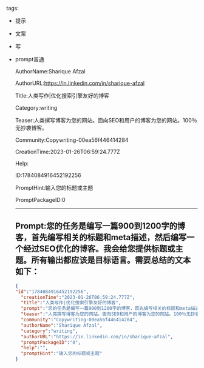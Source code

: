   tags: 
- 提示
- 文案
- 写
- prompt普通

  AuthorName:Sharique Afzal

  AuthorURL:https://in.linkedin.com/in/sharique-afzal

  Title:人类写作|优化搜索引擎友好的博客

  Category:writing

  Teaser:人类撰写博客为您的网站。面向SEO和用户的博客为您的网站。100％无抄袭博客。

  Community:Copywriting-00ea56f446414284

  CreationTime:2023-01-26T06:59:24.777Z

  Help:

  ID:1784084916452192256

  PromptHint:输入您的标题或主题

  PromptPackageID:0

  ---

  ## Prompt:您的任务是编写一篇900到1200字的博客，首先编写相关的标题和meta描述，然后编写一个经过SEO优化的博客。我会给您提供标题或主题。所有输出都应该是目标语言。需要总结的文本如下：

  ```json
  {
  "id":"1784084916452192256",
    "creationTime":"2023-01-26T06:59:24.777Z",
    "title":"人类写作|优化搜索引擎友好的博客",
    "prompt":"您的任务是编写一篇900到1200字的博客，首先编写相关的标题和meta描述，然后编写一个经过SEO优化的博客。我会给您提供标题或主题。所有输出都应该是目标语言。需要总结的文本如下：",
    "teaser":"人类撰写博客为您的网站。面向SEO和用户的博客为您的网站。100％无抄袭博客。",
    "community":"Copywriting-00ea56f446414284",
    "authorName":"Sharique Afzal",
    "category":"writing",
    "authorURL":"https://in.linkedin.com/in/sharique-afzal",
    "promptPackageID":"0",
    "help":"",
    "promptHint":"输入您的标题或主题"
  }
  ```
